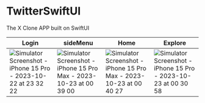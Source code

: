 # TwitterSwiftUI
The X Clone APP built on SwiftUI

|Login|sideMenu|Home|Explore|
|---|---|---|---|
| ![Simulator Screenshot - iPhone 15 Pro - 2023-10-22 at 23 32 22](https://github.com/boardguy1024/TwitterSwiftUI/assets/13864469/b474dc69-dcd7-405d-ac66-b9adbcdc996c) | ![Simulator Screenshot - iPhone 15 Pro Max - 2023-10-23 at 00 39 00](https://github.com/boardguy1024/TwitterSwiftUI/assets/13864469/cec31ec1-dcb9-44b7-b44e-c190e9fb8b43) | ![Simulator Screenshot - iPhone 15 Pro Max - 2023-10-23 at 00 40 27](https://github.com/boardguy1024/TwitterSwiftUI/assets/13864469/99e11873-a780-4a88-8c75-5140781fa189) | ![Simulator Screenshot - iPhone 15 Pro - 2023-10-23 at 00 30 58](https://github.com/boardguy1024/TwitterSwiftUI/assets/13864469/80bfc94e-2533-4dd2-886b-035936df1c16) |
